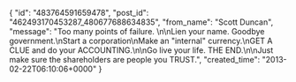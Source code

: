  {
   "id": "483764591659478",
   "post_id": "462493170453287_480677688634835",
   "from_name": "Scott Duncan",
   "message": "Too many points of failure. \n\nLien your name. Goodbye government.\nStart a corporation\nMake an \"internal\" currency.\nGET A CLUE and do your ACCOUNTING.\n\nGo live your life. THE END.\n\nJust make sure the shareholders are people you TRUST.",
   "created_time": "2013-02-22T06:10:06+0000"
 }
